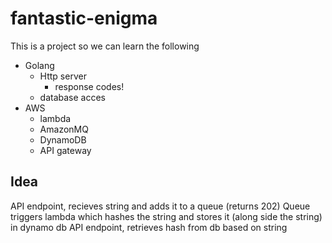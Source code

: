 # fantastic-enigma

This is a project so we can learn the following
* Golang
  * Http server
    * response codes!  
  * database acces
* AWS
  * lambda 
  * AmazonMQ
  * DynamoDB
  * API gateway

## Idea
API endpoint, recieves string and adds it to a queue (returns 202)
Queue triggers lambda which hashes the string and stores it (along side the string) in dynamo db
API endpoint, retrieves hash from db based on string 

